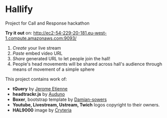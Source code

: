 Hallify
=======

Project for Call and Response hackathon


**Try it out** on: http://ec2-54-229-20-181.eu-west-1.compute.amazonaws.com:9093/

1. _Create_ your live stream
2. _Paste_ embed video URL
3. _Share_ generated URL to let people join the hall!
4. People's head movements will be shared across hall's audience through means of movement of a simple sphere 

This project contains work of:

* **tQuery** by [Jerome Etienne](http://jeromeetienne.github.io/tquery/)
* **headtrackr.js** by [Auduno](https://github.com/auduno/headtrackr/)
* **Boxer**, bootstrap template by [Damian-sowers](http://www.bootstrapmicro.com/)
* **Youtube, Livestream, Ustream, Twich** logos copyright to their owners.
* **HAL9000** image by [Cryteria](http://commons.wikimedia.org/w/index.php?title=User:Cryteria&action=edit&redlink=1)

